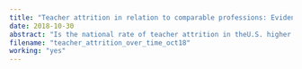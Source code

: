```yaml
---
title: "Teacher attrition in relation to comparable professions: Evidence from a repeated cross-sectional design"
date: 2018-10-30
abstract: "Is the national rate of teacher attrition in theU.S. higher than expected? In this paper I extend prior research on teacher attrition by conducting a repeated cross-sectional analysis of teacher attrition in relation to arguably similar vocational professions, including nursing, social work, and accounting. I find that the national rate of teacher attrition has remained strikingly stable over time at around 8 percent and exhibits less variation than comparable professions. Teachers and nurses share similar rates of attrition. A decline in the labor force leaver rate among older teachers approaching retirement explains a small decrease in the overall attrition rate between 2001 and 2018."
filename: "teacher_attrition_over_time_oct18"
working: "yes"
---
```

